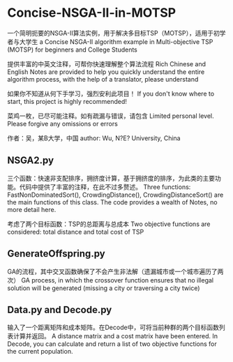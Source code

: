 # Concise-NSGA-II-in-MOTSP

一个简明扼要的NSGA-II算法实例，用于解决多目标TSP（MOTSP），适用于初学者与大学生
a Concise NSGA-II algorithm example in Multi-objective TSP (MOTSP) for beginners and College Students

提供丰富的中英文注释，可帮你快速理解整个算法流程
Rich Chinese and English Notes are provided to help you quickly understand the entire algorithm process, with the help of a translator, please understand

如果你不知道从何下手学习，强烈安利此项目！
If you don't know where to start, this project is highly recommended!

菜鸡一枚，已尽可能注释。如有疏漏与错误，请包含
Limited personal level. Please forgive any omissions or errors

作者：吴，某B大学，中国
author: Wu, N?E? University, China

## NSGA2.py
三个函数：快速非支配排序，拥挤度计算，基于拥挤度的排序，为此类的主要功能。代码中提供了丰富的注释，在此不过多赘述。
Three functions: FastNonDominatedSort(), CrowdingDistance(), CrowdingDistanceSort() are the main functions of this class. The code provides a wealth of Notes, no more detail here.

考虑了两个目标函数：TSP的总距离与总成本
Two objective functions are considered: total distance and total cost of TSP

## GenerateOffspring.py
GA的流程，其中交叉函数确保了不会产生非法解（遗漏城市或一个城市遍历了两次）
GA process, in which the crossover function ensures that no illegal solution will be generated (missing a city or traversing a city twice)

## Data.py and Decode.py
输入了一个距离矩阵和成本矩阵。在Decode中，可将当前种群的两个目标函数列表计算并返回。
A distance matrix and a cost matrix have been entered. In Decode, you can calculate and return a list of two objective functions for the current population.
